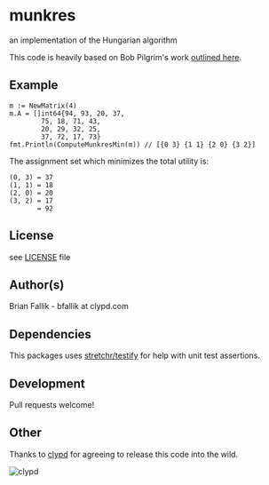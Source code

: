 # munkres

an implementation of the Hungarian algorithm

This code is heavily based on Bob Pilgrim's work [outlined here](http://csclab.murraystate.edu/bob.pilgrim/445/munkres.html).

## Example
    m := NewMatrix(4)
    m.A = []int64{94, 93, 20, 37,
            75, 18, 71, 43,
            20, 29, 32, 25,
            37, 72, 17, 73}
    fmt.Println(ComputeMunkresMin(m)) // [{0 3} {1 1} {2 0} {3 2}]

The assignment set which minimizes the total utility is:

    (0, 3) = 37
    (1, 1) = 18
    (2, 0) = 20
    (3, 2) = 17
           = 92

## License
see [LICENSE](https://github.com/clyphub/munkres/blob/master/LICENSE) file

## Author(s)
Brian Fallik - bfallik at clypd.com

## Dependencies
This packages uses [stretchr/testify](http://godoc.org/github.com/stretchr/testify) for help with unit test assertions.

## Development
Pull requests welcome!

## Other
Thanks to [clypd](http://www.clypd.com) for agreeing to release this code into the wild.

![clypd](http://www.clypd.com/wp-content/uploads/2013/08/logo_clypd_70@2x.png "clypd")
